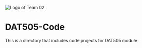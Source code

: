 ![Logo of Team 02](https://github.com/LavaSheny/DAT505-Code/tree/master/images/HardCoreLogo.jpg)
# DAT505-Code #
This is a directory that includes code projects for DAT505 module
